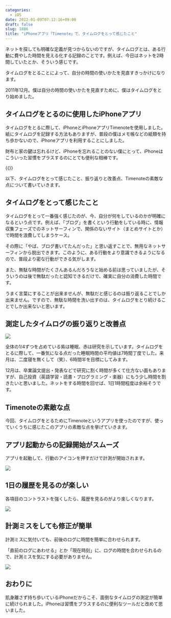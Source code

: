 ```yaml
---
categories:
  - iOS
date: 2012-01-09T07:12:16+09:00
draft: false
slug: 1886
title: "iPhoneアプリ「Timenote」で、タイムログをとって感じたこと"
---
```


ネットを探しても明確な定義が見つからないのですが、タイムログとは、ある行動に費やした時間を見える化する記録のことです。例えば、今日はネットを2時間していたとか、そういう感じです。

タイムログをとることによって、自分の時間の使いかたを見直すきっかけになります。

2011年12月。僕は自分の時間の使いかたを見直すために、僕はタイムログをとり始めました。

## タイムログをとるのに使用したiPhoneアプリ

タイムログをとるに際して、iPhoneとiPhoneアプリTimenoteを使用しました。紙にタイムログを記録する方法もありますが、普段の僕はメモ帳などの紙類を持ち歩かないので、iPhoneアプリを利用することにしました。

財布と家の鍵は忘れるけど、iPhoneを忘れることのない僕にとって、iPhoneはこういった習慣をプラスするのにとても便利な相棒です。

{{<app id="439176506" title="Timenote 1.7（￥85）" src="http://a5.mzstatic.com/us/r1000/064/Purple/15/26/20/mzl.ijwvakkx.100x100-75.png">}}

以下、タイムログをとって感じたこと、振り返りと改善点、Timenoteの素敵な点について書いていきます。

## タイムログをとって感じたこと

タイムログをとって一番強く感じたのが、今、自分が何をしているのかが明確になるという点です。例えば、「ブログ」を書くという行動をしている時に、情報収集フェーズでのネットサーフィンで、関係のないサイト（まとめサイトとか）で時間を浪費してしまうケース。

その際に「やば、ブログ書いてたんだった」と思い返すことで、無用なネットサーフィンから脱出できます。このように、ある行動をより意識できるようになるので、普段より密な行動ができる気がします。

また、無駄な時間がたくさんあるんだろうなと始める前は思っていましたが、そういうのは後で無駄だったと認知できるだけで、確実に自分の消費した時間です。

うまく言葉にすることが出来ませんが、無駄だと感じるのは振り返ることでしか出来ません。ですので、無駄な時間を洗い出すのは、タイムログをとり続けることでしか出来ないと思います。

## 測定したタイムログの振り返りと改善点

![](/images/2012/01/1886_1.png)

全体の1/4ずつを占めている紫は睡眠、赤は研究を示しています。タイムログをとるに際して、一番気になる点だった睡眠時間の平均値は7時間丁度でした。来月は、二度寝を無くして（笑）、6時間半を目標にしてみます。

12月は、卒業論文提出・発表などで研究に割く時間が多くて仕方ない面もありますが、自己投資（英語学習・読書・プログラミング・楽器）にもう少し時間を割きたいと思いました。ネットをする時間を回せば、1日1時間程度は余裕そうです。

## Timenoteの素敵な点

今回、タイムログをとるためにTimenoteというアプリを使ったのですが、使っていくうちに感じたこのアプリの素敵な点を挙げていきます。

## アプリ起動からの記録開始がスムーズ

アプリを起動して、行動のアイコンを押すだけで計測が開始されます。

![](/images/2012/01/1886_2.png)

## 1日の履歴を見るのが楽しい

各項目のコントラストを強くしたら、履歴を見るのがより楽しくなります。

![](/images/2012/01/1886_3.png)

## 計測ミスをしても修正が簡単

計測ミスに気付いても、前後のログに時間を簡単に合わせられます。

「直前のログにあわせる」とか「現在時刻」に、ログの時間を合わせられるので、計測ミスを気にする必要がありません。

![](/images/2012/01/1886_4.png)

## おわりに

肌身離さず持ち歩いているiPhoneだからこそ、面倒なタイムログの測定が簡単に続けられました。iPhoneは習慣をプラスするのに便利なツールだと改めて思いました。
